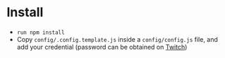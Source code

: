 # Install

- `run npm install`
- Copy `config/.config.template.js` inside a `config/config.js` file, and add your credential (password can be obtained on [Twitch](https://twitchapps.com/tmi/))
